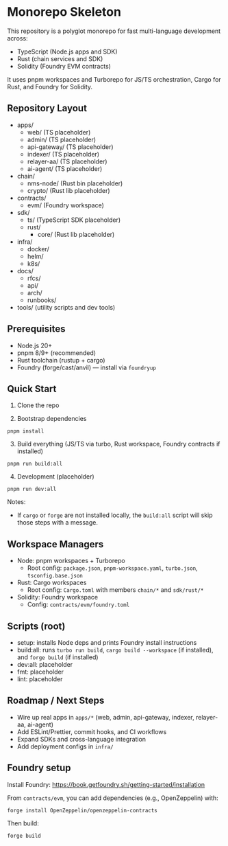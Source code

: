 # Monorepo Skeleton

This repository is a polyglot monorepo for fast multi-language development across:
- TypeScript (Node.js apps and SDK)
- Rust (chain services and SDK)
- Solidity (Foundry EVM contracts)

It uses pnpm workspaces and Turborepo for JS/TS orchestration, Cargo for Rust, and Foundry for Solidity.

## Repository Layout

- apps/
  - web/ (TS placeholder)
  - admin/ (TS placeholder)
  - api-gateway/ (TS placeholder)
  - indexer/ (TS placeholder)
  - relayer-aa/ (TS placeholder)
  - ai-agent/ (TS placeholder)
- chain/
  - nms-node/ (Rust bin placeholder)
  - crypto/ (Rust lib placeholder)
- contracts/
  - evm/ (Foundry workspace)
- sdk/
  - ts/ (TypeScript SDK placeholder)
  - rust/
    - core/ (Rust lib placeholder)
- infra/
  - docker/
  - helm/
  - k8s/
- docs/
  - rfcs/
  - api/
  - arch/
  - runbooks/
- tools/ (utility scripts and dev tools)

## Prerequisites

- Node.js 20+
- pnpm 8/9+ (recommended)
- Rust toolchain (rustup + cargo)
- Foundry (forge/cast/anvil) — install via `foundryup`

## Quick Start

1) Clone the repo

2) Bootstrap dependencies

```
pnpm install
```

3) Build everything (JS/TS via turbo, Rust workspace, Foundry contracts if installed)

```
pnpm run build:all
```

4) Development (placeholder)

```
pnpm run dev:all
```

Notes:
- If `cargo` or `forge` are not installed locally, the `build:all` script will skip those steps with a message.

## Workspace Managers

- Node: pnpm workspaces + Turborepo
  - Root config: `package.json`, `pnpm-workspace.yaml`, `turbo.json`, `tsconfig.base.json`
- Rust: Cargo workspaces
  - Root config: `Cargo.toml` with members `chain/*` and `sdk/rust/*`
- Solidity: Foundry workspace
  - Config: `contracts/evm/foundry.toml`

## Scripts (root)

- setup: installs Node deps and prints Foundry install instructions
- build:all: runs `turbo run build`, `cargo build --workspace` (if installed), and `forge build` (if installed)
- dev:all: placeholder
- fmt: placeholder
- lint: placeholder

## Roadmap / Next Steps

- Wire up real apps in `apps/*` (web, admin, api-gateway, indexer, relayer-aa, ai-agent)
- Add ESLint/Prettier, commit hooks, and CI workflows
- Expand SDKs and cross-language integration
- Add deployment configs in `infra/`

## Foundry setup

Install Foundry: https://book.getfoundry.sh/getting-started/installation

From `contracts/evm`, you can add dependencies (e.g., OpenZeppelin) with:

```
forge install OpenZeppelin/openzeppelin-contracts
```

Then build:

```
forge build
```

